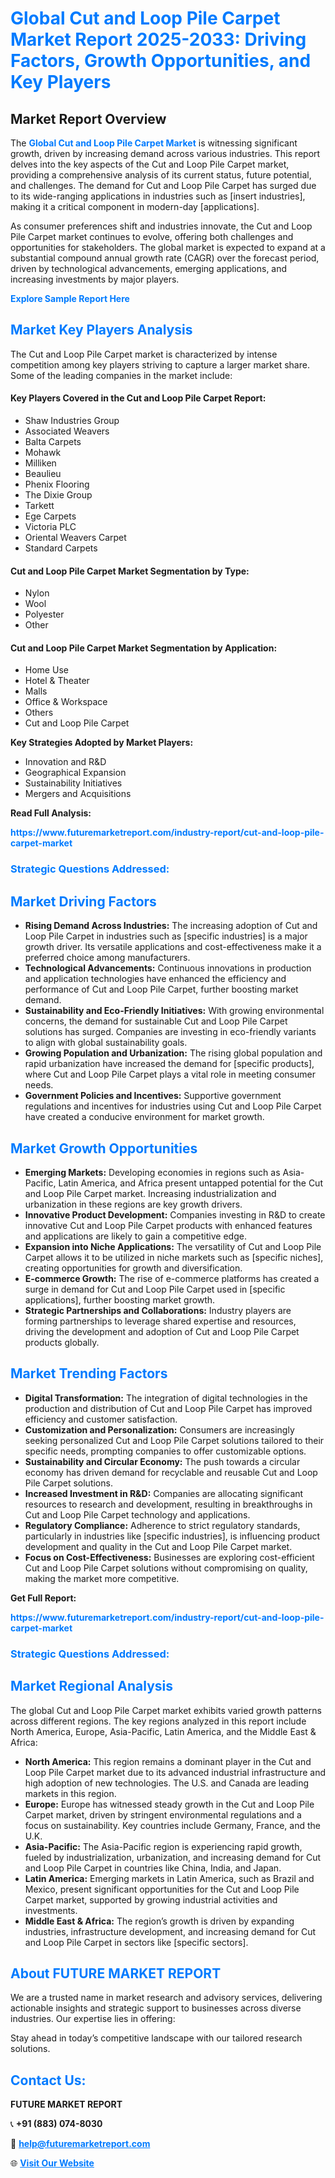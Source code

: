 <h1 style="color: #007BFF;">Global Cut and Loop Pile Carpet Market Report 2025-2033: Driving Factors, Growth Opportunities, and Key Players</h1>

<section id="overview">
<h2>Market Report Overview</h2>
<p>The <a href="https://www.futuremarketreport.com/industry-report/cut-and-loop-pile-carpet-market" style="color: #007BFF; text-decoration: none;"><strong>Global Cut and Loop Pile Carpet Market</strong></a> is witnessing significant growth, driven by increasing demand across various industries. This report delves into the key aspects of the Cut and Loop Pile Carpet market, providing a comprehensive analysis of its current status, future potential, and challenges. The demand for Cut and Loop Pile Carpet has surged due to its wide-ranging applications in industries such as [insert industries], making it a critical component in modern-day [applications].</p>
<p>As consumer preferences shift and industries innovate, the Cut and Loop Pile Carpet market continues to evolve, offering both challenges and opportunities for stakeholders. The global market is expected to expand at a substantial compound annual growth rate (CAGR) over the forecast period, driven by technological advancements, emerging applications, and increasing investments by major players.</p>
</section>

<section id="overview">
<p><a href="https://www.futuremarketreport.com/request-sample/reportId=111537" style="color: #007BFF; text-decoration: none;"><strong>Explore Sample Report Here</strong></a></p>
</section>

<section id="key-players">
<h2 style="color: #007BFF;">Market Key Players Analysis</h2>
<p>The Cut and Loop Pile Carpet market is characterized by intense competition among key players striving to capture a larger market share. Some of the leading companies in the market include:</p>
<h4>Key Players Covered in the Cut and Loop Pile Carpet Report:</h4>
<ul><li>Shaw Industries Group</li><li>Associated Weavers</li><li>Balta Carpets</li><li>Mohawk</li><li>Milliken</li><li>Beaulieu</li><li>Phenix Flooring</li><li>The Dixie Group</li><li>Tarkett</li><li>Ege Carpets</li><li>Victoria PLC</li><li>Oriental Weavers Carpet</li><li>Standard Carpets</li></ul>
<h4>Cut and Loop Pile Carpet Market Segmentation by Type:</h4>
<ul><li>Nylon</li><li>Wool</li><li>Polyester</li><li>Other</li></ul>

<h4>Cut and Loop Pile Carpet Market Segmentation by Application:</h4>
<ul><li>Home Use</li><li>Hotel &amp; Theater</li><li>Malls</li><li>Office &amp; Workspace</li><li>Others</li><li>Cut and Loop Pile Carpet</li></ul>
<p><strong>Key Strategies Adopted by Market Players:</strong></p>
<ul>
<li>Innovation and R&D</li>
<li>Geographical Expansion</li>
<li>Sustainability Initiatives</li>
<li>Mergers and Acquisitions</li>
</ul>
</section>

<section>
<p><strong>Read Full Analysis: </strong></p><a href="https://www.futuremarketreport.com/industry-report/cut-and-loop-pile-carpet-market" style="color: #007BFF; text-decoration: none;"><strong>https://www.futuremarketreport.com/industry-report/cut-and-loop-pile-carpet-market</strong></a>
<h3 style="color: #007BFF;">Strategic Questions Addressed:</h3>
</section>

<section id="driving-factors">
<h2 style="color: #007BFF;">Market Driving Factors</h2>
<ul>
<li><strong>Rising Demand Across Industries:</strong> The increasing adoption of Cut and Loop Pile Carpet in industries such as [specific industries] is a major growth driver. Its versatile applications and cost-effectiveness make it a preferred choice among manufacturers.</li>
<li><strong>Technological Advancements:</strong> Continuous innovations in production and application technologies have enhanced the efficiency and performance of Cut and Loop Pile Carpet, further boosting market demand.</li>
<li><strong>Sustainability and Eco-Friendly Initiatives:</strong> With growing environmental concerns, the demand for sustainable Cut and Loop Pile Carpet solutions has surged. Companies are investing in eco-friendly variants to align with global sustainability goals.</li>
<li><strong>Growing Population and Urbanization:</strong> The rising global population and rapid urbanization have increased the demand for [specific products], where Cut and Loop Pile Carpet plays a vital role in meeting consumer needs.</li>
<li><strong>Government Policies and Incentives:</strong> Supportive government regulations and incentives for industries using Cut and Loop Pile Carpet have created a conducive environment for market growth.</li>
</ul>
</section>

<section id="growth-opportunities">
<h2 style="color: #007BFF;">Market Growth Opportunities</h2>
<ul>
<li><strong>Emerging Markets:</strong> Developing economies in regions such as Asia-Pacific, Latin America, and Africa present untapped potential for the Cut and Loop Pile Carpet market. Increasing industrialization and urbanization in these regions are key growth drivers.</li>
<li><strong>Innovative Product Development:</strong> Companies investing in R&D to create innovative Cut and Loop Pile Carpet products with enhanced features and applications are likely to gain a competitive edge.</li>
<li><strong>Expansion into Niche Applications:</strong> The versatility of Cut and Loop Pile Carpet allows it to be utilized in niche markets such as [specific niches], creating opportunities for growth and diversification.</li>
<li><strong>E-commerce Growth:</strong> The rise of e-commerce platforms has created a surge in demand for Cut and Loop Pile Carpet used in [specific applications], further boosting market growth.</li>
<li><strong>Strategic Partnerships and Collaborations:</strong> Industry players are forming partnerships to leverage shared expertise and resources, driving the development and adoption of Cut and Loop Pile Carpet products globally.</li>
</ul>
</section>

<section id="trending-factors">
<h2 style="color: #007BFF;">Market Trending Factors</h2>
<ul>
<li><strong>Digital Transformation:</strong> The integration of digital technologies in the production and distribution of Cut and Loop Pile Carpet has improved efficiency and customer satisfaction.</li>
<li><strong>Customization and Personalization:</strong> Consumers are increasingly seeking personalized Cut and Loop Pile Carpet solutions tailored to their specific needs, prompting companies to offer customizable options.</li>
<li><strong>Sustainability and Circular Economy:</strong> The push towards a circular economy has driven demand for recyclable and reusable Cut and Loop Pile Carpet solutions.</li>
<li><strong>Increased Investment in R&D:</strong> Companies are allocating significant resources to research and development, resulting in breakthroughs in Cut and Loop Pile Carpet technology and applications.</li>
<li><strong>Regulatory Compliance:</strong> Adherence to strict regulatory standards, particularly in industries like [specific industries], is influencing product development and quality in the Cut and Loop Pile Carpet market.</li>
<li><strong>Focus on Cost-Effectiveness:</strong> Businesses are exploring cost-efficient Cut and Loop Pile Carpet solutions without compromising on quality, making the market more competitive.</li>
</ul>
</section>

<section>
<p><strong>Get Full Report: </strong></p><a href="https://www.futuremarketreport.com/industry-report/cut-and-loop-pile-carpet-market" style="color: #007BFF; text-decoration: none;"><strong>https://www.futuremarketreport.com/industry-report/cut-and-loop-pile-carpet-market</strong></a>
<h3 style="color: #007BFF;">Strategic Questions Addressed:</h3>
</section>


<section id="regional-analysis">
<h2 style="color: #007BFF;">Market Regional Analysis</h2>
<p>The global Cut and Loop Pile Carpet market exhibits varied growth patterns across different regions. The key regions analyzed in this report include North America, Europe, Asia-Pacific, Latin America, and the Middle East & Africa:</p>
<ul>
<li><strong>North America:</strong> This region remains a dominant player in the Cut and Loop Pile Carpet market due to its advanced industrial infrastructure and high adoption of new technologies. The U.S. and Canada are leading markets in this region.</li>
<li><strong>Europe:</strong> Europe has witnessed steady growth in the Cut and Loop Pile Carpet market, driven by stringent environmental regulations and a focus on sustainability. Key countries include Germany, France, and the U.K.</li>
<li><strong>Asia-Pacific:</strong> The Asia-Pacific region is experiencing rapid growth, fueled by industrialization, urbanization, and increasing demand for Cut and Loop Pile Carpet in countries like China, India, and Japan.</li>
<li><strong>Latin America:</strong> Emerging markets in Latin America, such as Brazil and Mexico, present significant opportunities for the Cut and Loop Pile Carpet market, supported by growing industrial activities and investments.</li>
<li><strong>Middle East & Africa:</strong> The region’s growth is driven by expanding industries, infrastructure development, and increasing demand for Cut and Loop Pile Carpet in sectors like [specific sectors].</li>
</ul>
</section>

<footer>
<h2 style="color: #007BFF;">About FUTURE MARKET REPORT</h2>
<p>We are a trusted name in market research and advisory services, delivering actionable insights and strategic support to businesses across diverse industries. Our expertise lies in offering:</p>

<p>Stay ahead in today’s competitive landscape with our tailored research solutions.</p>

<h2 style="color: #007BFF;">Contact Us:</h2>
<p><strong>FUTURE MARKET REPORT</strong></p>
<p>📞 <strong>+91 (883) 074-8030</strong></p>
<p>📧 <strong><a href="mailto:help@futuremarketreport.com" style="color: #007BFF;">help@futuremarketreport.com</a></strong></p>
<p>🌐 <strong><a href="https://www.futuremarketreport.com/" style="color: #007BFF;">Visit Our Website</a></strong></p>
</footer>